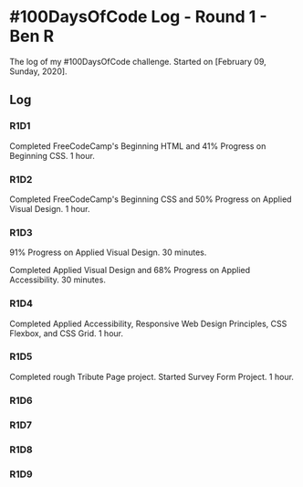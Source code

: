 # #100DaysOfCode Log - Round 1 - Ben R

The log of my #100DaysOfCode challenge. Started on [February 09, Sunday, 2020].

## Log

### R1D1 
Completed FreeCodeCamp's Beginning HTML and 41% Progress on Beginning CSS. 1 hour.

### R1D2
Completed FreeCodeCamp's Beginning CSS and 50% Progress on Applied Visual Design. 1 hour.

### R1D3
91% Progress on Applied Visual Design. 30 minutes.

Completed Applied Visual Design and 68% Progress on Applied Accessibility. 30 minutes.

### R1D4
Completed Applied Accessibility, Responsive Web Design Principles, CSS Flexbox, and CSS Grid. 1 hour.

### R1D5
Completed rough Tribute Page project. Started Survey Form Project. 1 hour.

### R1D6

### R1D7

### R1D8

### R1D9
